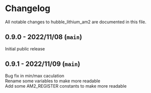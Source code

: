 # Changelog

All notable changes to hubble_lithium_am2 are documented in this file.

## 0.9.0 - 2022/11/08 (`main`)

Initial public release

## 0.9.1 - 2022/11/09 (`main`)

Bug fix in min/max caculation  
Rename some variables to make more readable  
Add some AM2_REGISTER constants to make more readable
